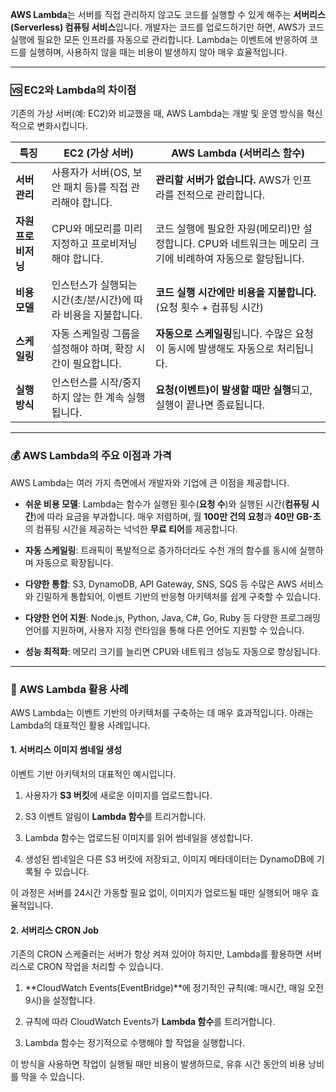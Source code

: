 
**AWS Lambda**는 서버를 직접 관리하지 않고도 코드를 실행할 수 있게 해주는 **서버리스(Serverless) 컴퓨팅 서비스**입니다. 개발자는 코드를 업로드하기만 하면, AWS가 코드 실행에 필요한 모든 인프라를 자동으로 관리합니다. Lambda는 이벤트에 반응하여 코드를 실행하며, 사용하지 않을 때는 비용이 발생하지 않아 매우 효율적입니다.

---

### 🆚 EC2와 Lambda의 차이점

기존의 가상 서버(예: EC2)와 비교했을 때, AWS Lambda는 개발 및 운영 방식을 혁신적으로 변화시킵니다.

|특징|EC2 (가상 서버)|AWS Lambda (서버리스 함수)|
|---|---|---|
|**서버 관리**|사용자가 서버(OS, 보안 패치 등)를 직접 관리해야 합니다.|**관리할 서버가 없습니다.** AWS가 인프라를 전적으로 관리합니다.|
|**자원 프로비저닝**|CPU와 메모리를 미리 지정하고 프로비저닝해야 합니다.|코드 실행에 필요한 자원(메모리)만 설정합니다. CPU와 네트워크는 메모리 크기에 비례하여 자동으로 할당됩니다.|
|**비용 모델**|인스턴스가 실행되는 시간(초/분/시간)에 따라 비용을 지불합니다.|**코드 실행 시간에만 비용을 지불합니다.** (요청 횟수 + 컴퓨팅 시간)|
|**스케일링**|자동 스케일링 그룹을 설정해야 하며, 확장 시간이 필요합니다.|**자동으로 스케일링**됩니다. 수많은 요청이 동시에 발생해도 자동으로 처리됩니다.|
|**실행 방식**|인스턴스를 시작/중지하지 않는 한 계속 실행됩니다.|**요청(이벤트)이 발생할 때만 실행**되고, 실행이 끝나면 종료됩니다.|

---

### 💰 AWS Lambda의 주요 이점과 가격

AWS Lambda는 여러 가지 측면에서 개발자와 기업에 큰 이점을 제공합니다.

- **쉬운 비용 모델**: Lambda는 함수가 실행된 횟수(**요청 수**)와 실행된 시간(**컴퓨팅 시간**)에 따라 요금을 부과합니다. 매우 저렴하며, 월 **100만 건의 요청**과 **40만 GB-초**의 컴퓨팅 시간을 제공하는 넉넉한 **무료 티어**를 제공합니다.

- **자동 스케일링**: 트래픽이 폭발적으로 증가하더라도 수천 개의 함수를 동시에 실행하며 자동으로 확장됩니다.

- **다양한 통합**: S3, DynamoDB, API Gateway, SNS, SQS 등 수많은 AWS 서비스와 긴밀하게 통합되어, 이벤트 기반의 반응형 아키텍처를 쉽게 구축할 수 있습니다.

- **다양한 언어 지원**: Node.js, Python, Java, C#, Go, Ruby 등 다양한 프로그래밍 언어를 지원하며, 사용자 지정 런타임을 통해 다른 언어도 지원할 수 있습니다.

- **성능 최적화**: 메모리 크기를 늘리면 CPU와 네트워크 성능도 자동으로 향상됩니다.


---

### 🎨 AWS Lambda 활용 사례

AWS Lambda는 이벤트 기반의 아키텍처를 구축하는 데 매우 효과적입니다. 아래는 Lambda의 대표적인 활용 사례입니다.

#### 1. 서버리스 이미지 썸네일 생성

이벤트 기반 아키텍처의 대표적인 예시입니다.

1. 사용자가 **S3 버킷**에 새로운 이미지를 업로드합니다.

2. S3 이벤트 알림이 **Lambda 함수**를 트리거합니다.

3. Lambda 함수는 업로드된 이미지를 읽어 썸네일을 생성합니다.

4. 생성된 썸네일은 다른 S3 버킷에 저장되고, 이미지 메타데이터는 DynamoDB에 기록될 수 있습니다.

이 과정은 서버를 24시간 가동할 필요 없이, 이미지가 업로드될 때만 실행되어 매우 효율적입니다.

#### 2. 서버리스 CRON Job

기존의 CRON 스케줄러는 서버가 항상 켜져 있어야 하지만, Lambda를 활용하면 서버리스로 CRON 작업을 처리할 수 있습니다.

1. **CloudWatch Events(EventBridge)**에 정기적인 규칙(예: 매시간, 매일 오전 9시)을 설정합니다.

2. 규칙에 따라 CloudWatch Events가 **Lambda 함수**를 트리거합니다.

3. Lambda 함수는 정기적으로 수행해야 할 작업을 실행합니다.

이 방식을 사용하면 작업이 실행될 때만 비용이 발생하므로, 유휴 시간 동안의 비용 낭비를 막을 수 있습니다.
